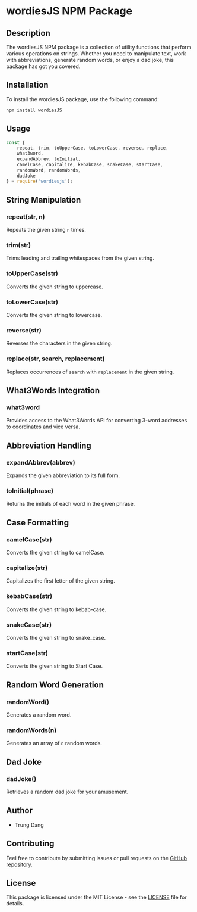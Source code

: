 # wordiesJS NPM Package

## Description
The wordiesJS NPM package is a collection of utility functions that perform various operations on strings. Whether you need to manipulate text, work with abbreviations, generate random words, or enjoy a dad joke, this package has got you covered.

## Installation
To install the wordiesJS package, use the following command:

```bash
npm install wordiesJS
```

## Usage

```javascript
const {
    repeat, trim, toUpperCase, toLowerCase, reverse, replace,
    what3word,
    expandAbbrev, toInitial,
    camelCase, capitalize, kebabCase, snakeCase, startCase,    
    randomWord, randomWords,
    dadJoke  
} = require('wordiesjs');
```

## String Manipulation

### repeat(str, n)
Repeats the given string `n` times.

### trim(str)
Trims leading and trailing whitespaces from the given string.

### toUpperCase(str)
Converts the given string to uppercase.

### toLowerCase(str)
Converts the given string to lowercase.

### reverse(str)
Reverses the characters in the given string.

### replace(str, search, replacement)
Replaces occurrences of `search` with `replacement` in the given string.

## What3Words Integration

### what3word
Provides access to the What3Words API for converting 3-word addresses to coordinates and vice versa.

## Abbreviation Handling

### expandAbbrev(abbrev)
Expands the given abbreviation to its full form.

### toInitial(phrase)
Returns the initials of each word in the given phrase.

## Case Formatting

### camelCase(str)
Converts the given string to camelCase.

### capitalize(str)
Capitalizes the first letter of the given string.

### kebabCase(str)
Converts the given string to kebab-case.

### snakeCase(str)
Converts the given string to snake_case.

### startCase(str)
Converts the given string to Start Case.

## Random Word Generation

### randomWord()
Generates a random word.

### randomWords(n)
Generates an array of `n` random words.

## Dad Joke

### dadJoke()
Retrieves a random dad joke for your amusement.

## Author
* Trung Dang

## Contributing
Feel free to contribute by submitting issues or pull requests on the [GitHub repository](https://github.com/dmtrung14/wordiesjs).

## License
This package is licensed under the MIT License - see the [LICENSE](LICENSE) file for details.